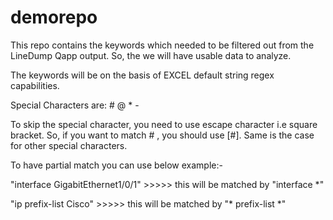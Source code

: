 # demorepo
This repo contains the keywords which needed to be filtered out from the LineDump Qapp output. So, the we will have usable data to analyze.

The keywords will be on the basis of EXCEL default string regex capabilities.

Special Characters are: # @ * -

To skip the special character, you need to use escape character i.e square bracket. So, if you want to match # , you should use [#]. Same is the case for other special characters.

To have partial match you can use below example:-

"interface GigabitEthernet1/0/1" >>>>> this will be matched by "interface *"

"ip prefix-list Cisco" >>>>> this will be matched by "* prefix-list *"
